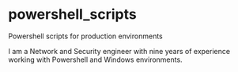 # powershell_scripts
Powershell scripts for production environments

I am a Network and Security engineer with nine years of experience working with Powershell and Windows environments.
